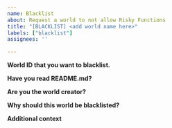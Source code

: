 ```yaml
---
name: Blacklist
about: Request a world to not allow Risky Functions
title: "[BLACKLIST] <add world name here>"
labels: ["blacklist"]
assignees: ''

---
```


**World ID that you want to blacklist.**
<!-- Easist way to find world ID is by going to the VRChat site https://vrchat.com/home searching for the world and the ID will be in the URL starting with "wrld_" -->

**Have you read README.md?**
<!-- yes/no -->

**Are you the world creator?**
<!-- yes/no -->

**Why should this world be blacklisted?**
<!-- Mention why risky functions should not be allowed in this world.
ie. Private rooms or game world. -->

**Additional context**
<!-- Add any other context or screenshots here. -->
